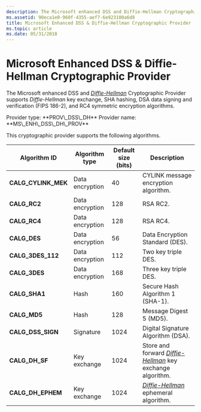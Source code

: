 ```yaml
---
description: The Microsoft enhanced DSS and Diffie-Hellman Cryptographic Provider supports Diffie-Hellman key exchange, SHA hashing, DSA data signing and verification (FIPS 186-2), and RC4 symmetric encryption algorithms.
ms.assetid: 90eca1e0-960f-4355-aef7-6e923100a6d8
title: Microsoft Enhanced DSS & Diffie-Hellman Cryptographic Provider
ms.topic: article
ms.date: 05/31/2018
---
```


# Microsoft Enhanced DSS & Diffie-Hellman Cryptographic Provider

The Microsoft enhanced DSS and [*Diffie-Hellman*](../secgloss/d-gly.md) Cryptographic Provider supports *Diffie-Hellman* key exchange, SHA hashing, DSA data signing and verification (FIPS 186-2), and RC4 symmetric encryption algorithms.

<dl> Provider type: **PROV\_DSS\_DH**  
Provider name: **MS\_ENH\_DSS\_DH\_PROV**  
</dl>

This cryptographic provider supports the following algorithms.

| Algorithm ID          | Algorithm type  | Default size (bits) | Description                                                                                                                                                |
|-----------------------|-----------------|---------------------|------------------------------------------------------------------------------------------------------------------------------------------------------------|
| **CALG\_CYLINK\_MEK** | Data encryption | 40                  | CYLINK message encryption algorithm.                                                                                                                       |
| **CALG\_RC2**         | Data encryption | 128                 | RSA RC2.                                                                                                                                                   |
| **CALG\_RC4**         | Data encryption | 128                 | RSA RC4.                                                                                                                                                   |
| **CALG\_DES**         | Data encryption | 56                  | Data Encryption Standard (DES).                                                                                                                            |
| **CALG\_3DES\_112**   | Data encryption | 112                 | Two key triple DES.                                                                                                                                        |
| **CALG\_3DES**        | Data encryption | 168                 | Three key triple DES.                                                                                                                                      |
| **CALG\_SHA1**        | Hash            | 160                 | Secure Hash Algorithm 1 (SHA-1).                                                                                                                           |
| **CALG\_MD5**         | Hash            | 128                 | Message Digest 5 (MD5).                                                                                                                                    |
| **CALG\_DSS\_SIGN**   | Signature       | 1024                | Digital Signature Algorithm (DSA).                                                                                                                         |
| **CALG\_DH\_SF**      | Key exchange    | 1024                | Store and forward [*Diffie-Hellman*](../secgloss/d-gly.md) key exchange algorithm. |
| **CALG\_DH\_EPHEM**   | Key exchange    | 1024                | [*Diffie-Hellman*](../secgloss/d-gly.md) ephemeral algorithm.                      |



 

 

 
